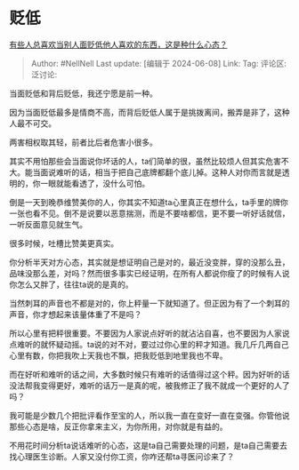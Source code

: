 # 贬低

[有些人总喜欢当别人面贬低他人喜欢的东西，这是种什么心态？](https://www.zhihu.com/question/658004354/answer/3523968895)

> Author: #NellNell
> Last update: [编辑于 2024-06-08]
> Link:
> Tag:
> 评论区:
> 泛讨论:

当面贬低和背后贬低，我还宁愿是前一种。

因为当面贬低最多是情商不高，而背后贬低人属于是挑拨离间，搬弄是非了，这种人最不可交。

两害相权取其轻，前者比后者危害小很多。

其实不用怕那些会当面说你坏话的人，ta们简单的很，虽然比较烦人但其实危害不大。能当面说难听的话，相当于把自己底牌都翻个底儿掉。这种人对你而言就是透明的，你一眼就能看透了，没什么可怕。

倒是一天到晚恭维赞美你的人，你其实不知道ta心里真正在想什么，ta手里的牌你一张也看不见。倒不是说要以恶意揣测，而是不要啥都信，更不要一听好话就信，一听反面意见就生气。

很多时候，吐槽比赞美更真实。

你分析半天对方心态，其实就是想证明自己是对的，最近没变胖，穿的没那么丑，品味没那么差，对吗？然而很多事实已经证明，在所有人都说你瘦了的时候有人说你怎么又胖了，往往ta说的是真的。

当然刺耳的声音也不都是对的，你上秤量一下就知道了。但正因为有了一个刺耳的声音，你才想起来该量体重了不是吗？

所以心里有把秤很重要。不要因为人家说点好听的就沾沾自喜，也不要因为人家说点难听的就怀疑动摇。ta说的对不对，要过过你心里的秤才知道。我几斤几两自己心里有数，你把我吹上天我也不飘，把我贬低到地里我也不卑。

而在好听和难听的话之间，大多数时候只有难听的话值得过这个秤。因为好听的话没法帮我变得更好，难听的话万一是真的呢，被我修正了我不就成一个更好的人了吗？

我可能是少数几个把批评看作至宝的人，所以我一直在变好一直在变强。你管他说那些心态是啥，反正你拿来主义，为你所用，对你就是有益的。

不用花时间分析ta说话难听的心态，这是ta自己需要处理的问题，是ta自己需要去找心理医生诊断。人家又没付你工资，你咋还帮ta寻医问诊来了？
